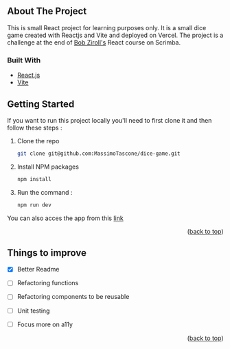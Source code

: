 <!-- ABOUT THE PROJECT -->
<a name="readme-top"></a>
## About The Project

This is small React project for learning purposes only. It is a small dice game created with Reactjs and Vite and deployed on Vercel.
The project is a challenge at the end of [Bob Ziroll's](https://scrimba.com/learn/learnreact) React course on Scrimba.



### Built With

* [React.js](https://react.dev/)
* [Vite](https://vitejs.dev/)


<!-- GETTING STARTED -->
## Getting Started

If you want to run this project locally you'll need to first clone it and then follow these steps :


1. Clone the repo
   ```sh
   git clone git@github.com:MassimoTascone/dice-game.git
   
   ```
3. Install NPM packages
   ```sh
   npm install
   ```
4. Run the command :
   ```sh
   npm run dev
   ```
You can also acces the app from this [link](https://dice-game-phi-three.vercel.app/)

<p align="right">(<a href="#readme-top">back to top</a>)</p>

<!-- to do -->
## Things to improve

- [x] Better Readme
- [ ] Refactoring functions
- [ ] Refactoring components to be reusable
- [ ] Unit testing 
- [ ] Focus more on a11y


<p align="right">(<a href="#readme-top">back to top</a>)</p>
